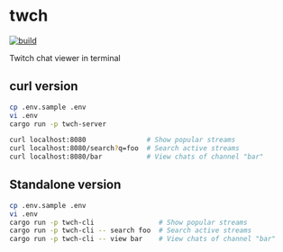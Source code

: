 # twch

[![build](https://github.com/mosmeh/twch/workflows/build/badge.svg)](https://github.com/mosmeh/twch/actions)

Twitch chat viewer in terminal

## curl version

```bash
cp .env.sample .env
vi .env
cargo run -p twch-server
```

```bash
curl localhost:8080               # Show popular streams
curl localhost:8080/search?q=foo  # Search active streams
curl localhost:8080/bar           # View chats of channel "bar"
```

## Standalone version

```bash
cp .env.sample .env
vi .env
cargo run -p twch-cli                # Show popular streams
cargo run -p twch-cli -- search foo  # Search active streams
cargo run -p twch-cli -- view bar    # View chats of channel "bar"
```

